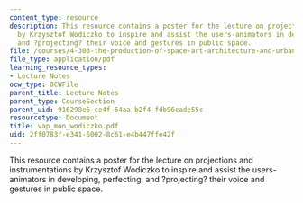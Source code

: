 ```yaml
---
content_type: resource
description: This resource contains a poster for the lecture on projections and instrumentations
  by Krzysztof Wodiczko to inspire and assist the users-animators in developing, perfecting,
  and ?projecting? their voice and gestures in public space.
file: /courses/4-303-the-production-of-space-art-architecture-and-urbanism-in-dialogue-fall-2006/2ff0783fe34160028c61e4b447ffe42f_vap_mon_wodiczko.pdf
file_type: application/pdf
learning_resource_types:
- Lecture Notes
ocw_type: OCWFile
parent_title: Lecture Notes
parent_type: CourseSection
parent_uid: 916298e6-ce4f-54aa-b2f4-fdb96cade55c
resourcetype: Document
title: vap_mon_wodiczko.pdf
uid: 2ff0783f-e341-6002-8c61-e4b447ffe42f
---
```

This resource contains a poster for the lecture on projections and instrumentations by Krzysztof Wodiczko to inspire and assist the users-animators in developing, perfecting, and ?projecting? their voice and gestures in public space.

